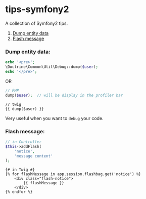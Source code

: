 # tips-symfony2

A collection of Symfony2 tips.

1. [Dump entity data](#dump-entity-data)
2. [Flash message](#flash-message)

### Dump entity data:

```php
echo '<pre>'; 
\Doctrine\Common\Util\Debug::dump($user); 
echo '</pre>';
```

OR

```php
// PHP
dump($user);  // will be display in the profiler bar
```

```twig
// twig
{{ dump($user) }} 
```

Very useful when you want to `debug` your code.

### Flash message:

```php
// in Controller
$this->addFlash(
    'notice',
    'message content'
);
```

``` twig
{# in Twig #}
{% for flashMessage in app.session.flashbag.get('notice') %}
    <div class="flash-notice">
        {{ flashMessage }}
    </div>
{% endfor %}
```
